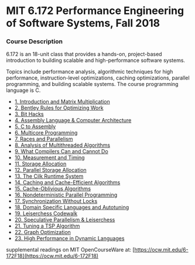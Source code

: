 # MIT 6.172 Performance Engineering of Software Systems, Fall 2018

### Course Description
6.172 is an 18-unit class that provides a hands-on, project-based introduction to building scalable and
high-performance software systems.

Topics include performance analysis, algorithmic techniques for high performance, instruction-level
optimizations, caching optimizations, parallel programming, and building scalable systems.
The course programming language is C.

* [1. Introduction and Matrix Multiplication](https://www.youtube.com/watch?v=o7h_sYMk_oc)
* [2. Bentley Rules for Optimizing Work](https://www.youtube.com/watch?v=H-1-X9bkop8)
* [3. Bit Hacks](https://www.youtube.com/watch?v=ZusiKXcz_ac)
* [4. Assembly Language & Computer Architecture](https://www.youtube.com/watch?v=L1ung0wil9Y)
* [5. C to Assembly](https://www.youtube.com/watch?v=wt7a5BOztuM)
* [6. Multicore Programming](https://www.youtube.com/watch?v=dx98pqJvZVk)
* [7. Races and Parallelism](https://www.youtube.com/watch?v=a_R_DpsENfk)
* [8. Analysis of Multithreaded Algorithms](https://www.youtube.com/watch?v=6I26_r1BKd8)
* [9. What Compilers Can and Cannot Do](https://www.youtube.com/watch?v=ulJm7_aTiQM)
* [10. Measurement and Timing](https://www.youtube.com/watch?v=LvX3g45ynu8)
* [11. Storage Allocation](https://www.youtube.com/watch?v=nmMUUuXhk2A)
* [12. Parallel Storage Allocation](https://www.youtube.com/watch?v=d5e_YJGXXFU)
* [13. The Cilk Runtime System](https://www.youtube.com/watch?v=Z7r4aAZ9Vqo)
* [14. Caching and Cache-Efficient Algorithms](https://www.youtube.com/watch?v=xDKnMXtZKq8)
* [15. Cache-Oblivious Algorithms](https://www.youtube.com/watch?v=xwE568oVQ1Y)
* [16. Nondeterministic Parallel Programming](https://www.youtube.com/watch?v=mXkPCaZUXhg)
* [17. Synchronization Without Locks](https://www.youtube.com/watch?v=5sZo3SrLrGA)
* [18. Domain Specific Languages and Autotuning](https://www.youtube.com/watch?v=bd-mavr5YlA)
* [19. Leiserchess Codewalk](https://www.youtube.com/watch?v=euO8bqSW_Ow)
* [20. Speculative Parallelism & Leiserchess](https://www.youtube.com/watch?v=gyaqXwi4BDk)
* [21. Tuning a TSP Algorithm](https://www.youtube.com/watch?v=SS5KfIFzfEE)
* [22. Graph Optimization](https://www.youtube.com/watch?v=IT_4fw6gfJw)
* [23. High Performance in Dynamic Languages](https://www.youtube.com/watch?v=6JcMuFgnA6U)

supplemental readings on MIT OpenCourseWare at: [https://ocw.mit.edu/6-172F18](https://ocw.mit.edu/6-172F18)
